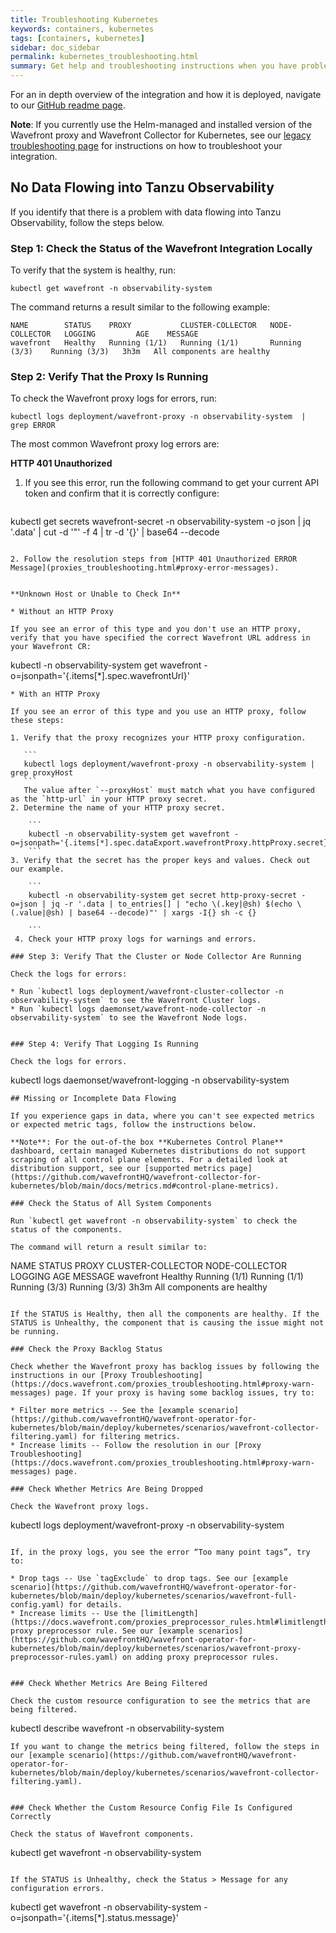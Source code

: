 ```yaml
---
title: Troubleshooting Kubernetes
keywords: containers, kubernetes
tags: [containers, kubernetes]
sidebar: doc_sidebar
permalink: kubernetes_troubleshooting.html
summary: Get help and troubleshooting instructions when you have problems with your Kubernetes setup.  
---
```


For an in depth overview of the integration and how it is deployed, navigate to our [GitHub readme page](https://github.com/wavefrontHQ/wavefront-operator-for-kubernetes#readme). 

**Note**: If you currently use the Helm-managed and installed version of the Wavefront proxy and Wavefront Collector for Kubernetes, see our [legacy troubleshooting page](wf_kubernetes_troubleshooting.html) for instructions on how to troubleshoot your integration. 


## No Data Flowing into Tanzu Observability

If you identify that there is a problem with data flowing into Tanzu Observability, follow the steps below. 

### Step 1: Check the Status of the Wavefront Integration Locally

 To verify that the system is healthy, run:
 
 `kubectl get wavefront -n observability-system`
 
 The command returns a result similar to the following example:
 
 ```
 NAME        STATUS    PROXY           CLUSTER-COLLECTOR   NODE-COLLECTOR   LOGGING         AGE    MESSAGE
 wavefront   Healthy   Running (1/1)   Running (1/1)       Running (3/3)    Running (3/3)   3h3m   All components are healthy
```


### Step 2: Verify That the Proxy Is Running

To check the Wavefront proxy logs for errors, run:

```
kubectl logs deployment/wavefront-proxy -n observability-system  | grep ERROR
```

The most common Wavefront proxy log errors are:

**HTTP 401 Unauthorized**

1. If you see this error, run the following command to get your current API token and confirm that it is correctly configure: 

   ```
kubectl get secrets wavefront-secret -n observability-system -o json | jq '.data' | cut -d '"' -f 4 | tr -d '{}' | base64 --decode
   ```

2. Follow the resolution steps from [HTTP 401 Unauthorized ERROR Message](proxies_troubleshooting.html#proxy-error-messages).


**Unknown Host or Unable to Check In**

* Without an HTTP Proxy
  
  If you see an error of this type and you don't use an HTTP proxy, verify that you have specified the correct Wavefront URL address in your Wavefront CR:

  ```
  kubectl -n observability-system get wavefront -o=jsonpath='{.items[*].spec.wavefrontUrl}'
  ```
* With an HTTP Proxy
  
  If you see an error of this type and you use an HTTP proxy, follow these steps:
  
  1. Verify that the proxy recognizes your HTTP proxy configuration.

     ```
     kubectl logs deployment/wavefront-proxy -n observability-system | grep proxyHost
     ```
     The value after `--proxyHost` must match what you have configured as the `http-url` in your HTTP proxy secret.
  2. Determine the name of your HTTP proxy secret.
  
      ```
      kubectl -n observability-system get wavefront -o=jsonpath='{.items[*].spec.dataExport.wavefrontProxy.httpProxy.secret}'
      ```
  3. Verify that the secret has the proper keys and values. Check out our example.
  
      ```
      kubectl -n observability-system get secret http-proxy-secret -o=json | jq -r '.data | to_entries[] | "echo \(.key|@sh) $(echo \(.value|@sh) | base64 --decode)"' | xargs -I{} sh -c {}
      
      ```
   4. Check your HTTP proxy logs for warnings and errors.
   
### Step 3: Verify That the Cluster or Node Collector Are Running

Check the logs for errors:

* Run `kubectl logs deployment/wavefront-cluster-collector -n observability-system` to see the Wavefront Cluster logs.
* Run `kubectl logs daemonset/wavefront-node-collector -n observability-system` to see the Wavefront Node logs.


### Step 4: Verify That Logging Is Running

Check the logs for errors.

```
kubectl logs daemonset/wavefront-logging -n observability-system
```
## Missing or Incomplete Data Flowing 

If you experience gaps in data, where you can't see expected metrics or expected metric tags, follow the instructions below. 

**Note**: For the out-of-the box **Kubernetes Control Plane** dashboard, certain managed Kubernetes distributions do not support scraping of all control plane elements. For a detailed look at distribution support, see our [supported metrics page](https://github.com/wavefrontHQ/wavefront-collector-for-kubernetes/blob/main/docs/metrics.md#control-plane-metrics).

### Check the Status of All System Components

Run `kubectl get wavefront -n observability-system` to check the status of the components. 

The command will return a result similar to:

```
NAME        STATUS    PROXY           CLUSTER-COLLECTOR   NODE-COLLECTOR   LOGGING         AGE    MESSAGE
wavefront   Healthy   Running (1/1)   Running (1/1)       Running (3/3)    Running (3/3)   3h3m   All components are healthy
```

If the STATUS is Healthy, then all the components are healthy. If the STATUS is Unhealthy, the component that is causing the issue might not be running.

### Check the Proxy Backlog Status

Check whether the Wavefront proxy has backlog issues by following the instructions in our [Proxy Troubleshooting](https://docs.wavefront.com/proxies_troubleshooting.html#proxy-warn-messages) page. If your proxy is having some backlog issues, try to:

* Filter more metrics -- See the [example scenario](https://github.com/wavefrontHQ/wavefront-operator-for-kubernetes/blob/main/deploy/kubernetes/scenarios/wavefront-collector-filtering.yaml) for filtering metrics.
* Increase limits -- Follow the resolution in our [Proxy Troubleshooting](https://docs.wavefront.com/proxies_troubleshooting.html#proxy-warn-messages) page.

### Check Whether Metrics Are Being Dropped

Check the Wavefront proxy logs. 

```
kubectl logs deployment/wavefront-proxy -n observability-system
```

If, in the proxy logs, you see the error “Too many point tags”, try to:

* Drop tags -- Use `tagExclude` to drop tags. See our [example scenario](https://github.com/wavefrontHQ/wavefront-operator-for-kubernetes/blob/main/deploy/kubernetes/scenarios/wavefront-full-config.yaml) for details.
* Increase limits -- Use the [limitLength](https://docs.wavefront.com/proxies_preprocessor_rules.html#limitlength) proxy preprocessor rule. See our [example scenarios](https://github.com/wavefrontHQ/wavefront-operator-for-kubernetes/blob/main/deploy/kubernetes/scenarios/wavefront-proxy-preprocessor-rules.yaml) on adding proxy preprocessor rules.


### Check Whether Metrics Are Being Filtered

Check the custom resource configuration to see the metrics that are being filtered. 
```
kubectl describe wavefront -n observability-system
```
If you want to change the metrics being filtered, follow the steps in our [example scenario](https://github.com/wavefrontHQ/wavefront-operator-for-kubernetes/blob/main/deploy/kubernetes/scenarios/wavefront-collector-filtering.yaml).


### Check Whether the Custom Resource Config File Is Configured Correctly

Check the status of Wavefront components.

```
kubectl get wavefront -n observability-system
```

If the STATUS is Unhealthy, check the Status > Message for any configuration errors.

```
kubectl get wavefront -n observability-system -o=jsonpath='{.items[*].status.message}'
```
